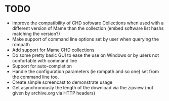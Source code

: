 TODO
====

-   Improve the compatibility of CHD software Collections when used with 
    a different version of Mame than the collection 
    (embed software list hashs matching the version?)
-   Make support of command line options set by user when querying the rompath
-   Add support for Mame CHD collections
-   Do some pretty basic GUI to ease the use on Windows or by users not 
    confortable with command line
-   Support for auto-completion
-   Handle the configuration parameters (ie rompath and so one) set from
    the command line too.
-   Create simple screencast to demonstrate usage
-   Get asynchronously the length of the download via the zipview 
    (not given by archive.org via HTTP headers)
